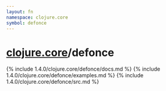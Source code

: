 ```yaml
---
layout: fn
namespace: clojure.core
symbol: defonce
---
```


# [clojure.core](../)/defonce

{% include 1.4.0/clojure.core/defonce/docs.md %}
{% include 1.4.0/clojure.core/defonce/examples.md %}
{% include 1.4.0/clojure.core/defonce/src.md %}

